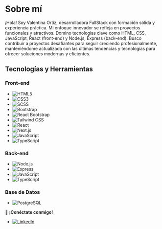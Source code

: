 # Sobre mí

¡Hola! Soy Valentina Ortiz, desarrolladora FullStack con formación sólida y experiencia práctica. Mi enfoque innovador se refleja en proyectos funcionales y atractivos. Domino tecnologías clave como HTML, CSS, JavaScript, React (front-end) y Node.js, Express (back-end). Busco contribuir a proyectos desafiantes para seguir creciendo profesionalmente, manteniéndome actualizada con las últimas tendencias y tecnologías para ofrecer soluciones modernas y eficientes.

## Tecnologías y Herramientas

### Front-end
- ![HTML5](https://img.shields.io/badge/HTML5-E34F26?style=for-the-badge&logo=html5&logoColor=white)
- ![CSS3](https://img.shields.io/badge/CSS3-1572B6?style=for-the-badge&logo=css3&logoColor=white)
- ![SCSS](https://img.shields.io/badge/SCSS-CC6699?style=for-the-badge&logo=sass&logoColor=white)
- ![Bootstrap](https://img.shields.io/badge/Bootstrap-563D7C?style=for-the-badge&logo=bootstrap&logoColor=white)
- ![React Bootstrap](https://img.shields.io/badge/React%20Bootstrap-61dafb?style=for-the-badge&logo=bootstrap&logoColor=white)
- ![Tailwind CSS](https://img.shields.io/badge/Tailwind%20CSS-38B2AC?style=for-the-badge&logo=tailwind-css&logoColor=white)
- ![React](https://img.shields.io/badge/React-61DAFB?style=for-the-badge&logo=react&logoColor=black)
- ![Next.js](https://img.shields.io/badge/Next.js-000000?style=for-the-badge&logo=next.js&logoColor=white)
- ![JavaScript](https://img.shields.io/badge/JavaScript-F7DF1E?style=for-the-badge&logo=javascript&logoColor=black)
- ![TypeScript](https://img.shields.io/badge/TypeScript-3178C6?style=for-the-badge&logo=typescript&logoColor=white)

### Back-end
- ![Node.js](https://img.shields.io/badge/Node.js-43853D?style=for-the-badge&logo=node.js&logoColor=white)
- ![Express](https://img.shields.io/badge/Express-000000?style=for-the-badge&logo=express&logoColor=white)
- ![JavaScript](https://img.shields.io/badge/JavaScript-F7DF1E?style=for-the-badge&logo=javascript&logoColor=black)
- ![TypeScript](https://img.shields.io/badge/TypeScript-3178C6?style=for-the-badge&logo=typescript&logoColor=white)

### Base de Datos
- ![PostgreSQL](https://img.shields.io/badge/PostgreSQL-336791?style=for-the-badge&logo=postgresql&logoColor=white)

🤝 **¡Conéctate conmigo!**
- [![LinkedIn](https://img.shields.io/badge/LinkedIn-Valentina%20Ortiz-blue)](https://www.linkedin.com/in/svalentinaog/)

